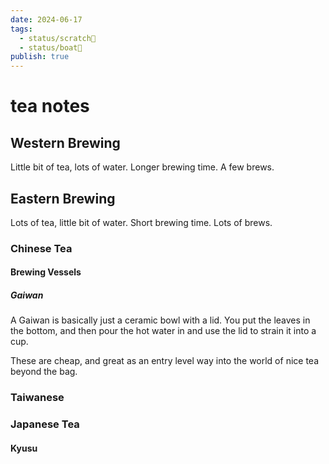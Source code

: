 ```yaml
---
date: 2024-06-17
tags:
  - status/scratch📝
  - status/boat🚤
publish: true
---
```

# tea notes


## Western Brewing

Little bit of tea, lots of water. Longer brewing time. A few brews.


## Eastern Brewing

Lots of tea, little bit of water. Short brewing time. Lots of brews.

### Chinese Tea

#### Brewing Vessels

##### Gaiwan
A Gaiwan is basically just a ceramic bowl with a lid.
You put the leaves in the bottom, and then pour the hot water in and use the lid to strain it into a cup.

These are cheap, and great as an entry level way into the world of nice tea beyond the bag.



### Taiwanese


### Japanese Tea




#### Kyusu
